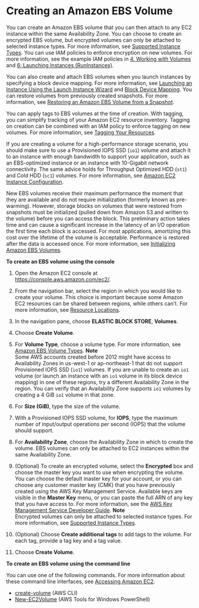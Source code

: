 # Creating an Amazon EBS Volume<a name="ebs-creating-volume"></a>

You can create an Amazon EBS volume that you can then attach to any EC2 instance within the same Availability Zone\. You can choose to create an encrypted EBS volume, but encrypted volumes can only be attached to selected instance types\. For more information, see [Supported Instance Types](EBSEncryption.md#EBSEncryption_supported_instances)\. You can use IAM policies to enforce encryption on new volumes\. For more information, see the example IAM policies in [4\. Working with Volumes](ExamplePolicies_EC2.md#iam-example-manage-volumes) and [6: Launching Instances \(RunInstances\)](ExamplePolicies_EC2.md#iam-example-runinstances)\.

You can also create and attach EBS volumes when you launch instances by specifying a block device mapping\. For more information, see [Launching an Instance Using the Launch Instance Wizard](launching-instance.md) and [Block Device Mapping](block-device-mapping-concepts.md)\. You can restore volumes from previously created snapshots\. For more information, see [Restoring an Amazon EBS Volume from a Snapshot](ebs-restoring-volume.md)\.

You can apply tags to EBS volumes at the time of creation\. With tagging, you can simplify tracking of your Amazon EC2 resource inventory\. Tagging on creation can be combined with an IAM policy to enforce tagging on new volumes\. For more information, see [Tagging Your Resources](http://docs.aws.amazon.com/AWSEC2/latest/UserGuide/Using_Tags.html)\.

If you are creating a volume for a high\-performance storage scenario, you should make sure to use a Provisioned IOPS SSD \(`io1`\) volume and attach it to an instance with enough bandwidth to support your application, such as an EBS\-optimized instance or an instance with 10\-Gigabit network connectivity\. The same advice holds for Throughput Optimized HDD \(`st1`\) and Cold HDD \(`sc1`\) volumes\. For more information, see [Amazon EC2 Instance Configuration](ebs-ec2-config.md)\.

New EBS volumes receive their maximum performance the moment that they are available and do not require initialization \(formerly known as pre\-warming\)\. However, storage blocks on volumes that were restored from snapshots must be initialized \(pulled down from Amazon S3 and written to the volume\) before you can access the block\. This preliminary action takes time and can cause a significant increase in the latency of an I/O operation the first time each block is accessed\. For most applications, amortizing this cost over the lifetime of the volume is acceptable\. Performance is restored after the data is accessed once\. For more information, see [Initializing Amazon EBS Volumes](ebs-initialize.md)\.

**To create an EBS volume using the console**

1. Open the Amazon EC2 console at [https://console\.aws\.amazon\.com/ec2/](https://console.aws.amazon.com/ec2/)\.

1. From the navigation bar, select the region in which you would like to create your volume\. This choice is important because some Amazon EC2 resources can be shared between regions, while others can't\. For more information, see [Resource Locations](resources.md)\.

1. In the navigation pane, choose **ELASTIC BLOCK STORE**, **Volumes**\.

1. Choose **Create Volume**\.

1. For **Volume Type**, choose a volume type\. For more information, see [Amazon EBS Volume Types](EBSVolumeTypes.md)\.
**Note**  
Some AWS accounts created before 2012 might have access to Availability Zones in us\-west\-1 or ap\-northeast\-1 that do not support Provisioned IOPS SSD \(`io1`\) volumes\. If you are unable to create an `io1` volume \(or launch an instance with an `io1` volume in its block device mapping\) in one of these regions, try a different Availability Zone in the region\. You can verify that an Availability Zone supports `io1` volumes by creating a 4 GiB `io1` volume in that zone\.

1. For **Size \(GiB\)**, type the size of the volume\.

1. With a Provisioned IOPS SSD volume, for **IOPS**, type the maximum number of input/output operations per second \(IOPS\) that the volume should support\.

1. For **Availability Zone**, choose the Availability Zone in which to create the volume\. EBS volumes can only be attached to EC2 instances within the same Availability Zone\.

1. \(Optional\) To create an encrypted volume, select the **Encrypted** box and choose the master key you want to use when encrypting the volume\. You can choose the default master key for your account, or you can choose any customer master key \(CMK\) that you have previously created using the AWS Key Management Service\. Available keys are visible in the **Master Key** menu, or you can paste the full ARN of any key that you have access to\. For more information, see the [AWS Key Management Service Developer Guide](http://docs.aws.amazon.com/kms/latest/developerguide/)\.
**Note**  
Encrypted volumes can only be attached to selected instance types\. For more information, see [Supported Instance Types](EBSEncryption.md#EBSEncryption_supported_instances)\.

1. \(Optional\) Choose **Create additional tags** to add tags to the volume\. For each tag, provide a tag key and a tag value\.

1. Choose **Create Volume**\. 

**To create an EBS volume using the command line**

You can use one of the following commands\. For more information about these command line interfaces, see [Accessing Amazon EC2](concepts.md#access-ec2)\.
+ [create\-volume](http://docs.aws.amazon.com/cli/latest/reference/ec2/create-volume.html) \(AWS CLI\)
+ [New\-EC2Volume](http://docs.aws.amazon.com/powershell/latest/reference/items/New-EC2Volume.html) \(AWS Tools for Windows PowerShell\)